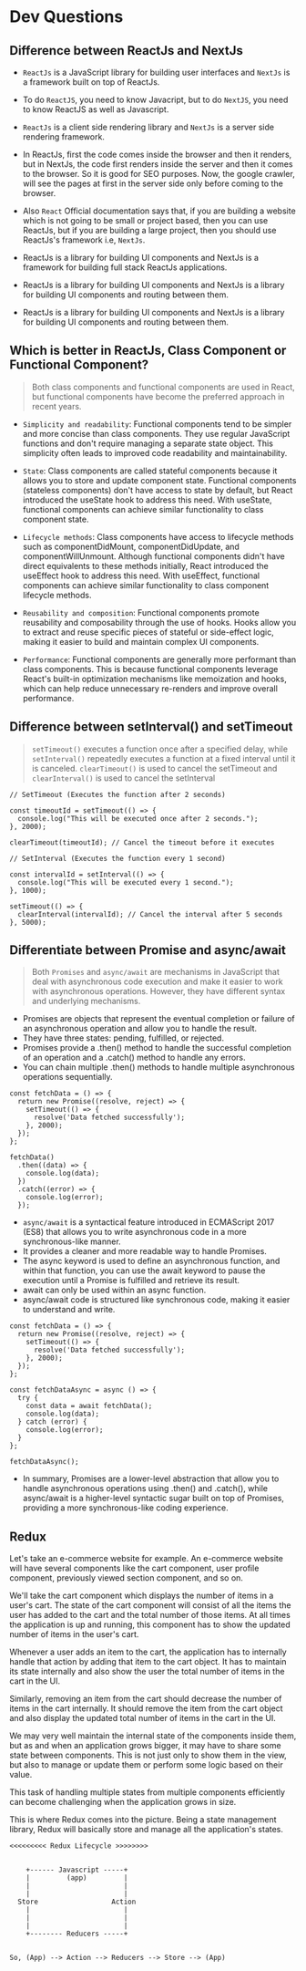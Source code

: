 # Dev Questions

## Difference between ReactJs and NextJs
- `ReactJs` is a JavaScript library for building user interfaces and `NextJs` is a framework built on top of ReactJs.
- To do `ReactJS`, you need to know Javacript, but to do `NextJS`, you need to know ReactJS as well as Javascript.
- `ReactJs` is a client side rendering library and `NextJs` is a server side rendering framework.
- In ReactJs, first the code comes inside the browser and then it renders, but in NextJs, the code first renders inside the server and then it comes to the browser. So it is good for SEO purposes. Now, the google crawler, will see the pages at first in the server side only before coming to the browser.
- Also `React` Official documentation says that, if you are building a website which is not going to be small or project based, then you can use ReactJs, but if you are building a large project, then you should use ReactJs's framework i.e, `NextJs`.

- ReactJs is a library for building UI components and NextJs is a framework for building full stack ReactJs applications.
- ReactJs is a library for building UI components and NextJs is a library for building UI components and routing between them.
- ReactJs is a library for building UI components and NextJs is a library for building UI components and routing between them.


## Which is better in ReactJs, Class Component or Functional Component?
> Both class components and functional components are used in React, but functional components have become the preferred approach in recent years. 

- `Simplicity and readability`: Functional components tend to be simpler and more concise than class components. They use regular JavaScript functions and don't require managing a separate state object. This simplicity often leads to improved code readability and maintainability.

- `State`: Class components are called stateful components because it allows you to store and update component state. Functional components (stateless components) don't have access to state by default, but React introduced the useState hook to address this need. With useState, functional components can achieve similar functionality to class component state.

- `Lifecycle methods`: Class components have access to lifecycle methods such as componentDidMount, componentDidUpdate, and componentWillUnmount. Although functional components didn't have direct equivalents to these methods initially, React introduced the useEffect hook to address this need. With useEffect, functional components can achieve similar functionality to class component lifecycle methods.

- `Reusability and composition`: Functional components promote reusability and composability through the use of hooks. Hooks allow you to extract and reuse specific pieces of stateful or side-effect logic, making it easier to build and maintain complex UI components.

- `Performance`: Functional components are generally more performant than class components. This is because functional components leverage React's built-in optimization mechanisms like memoization and hooks, which can help reduce unnecessary re-renders and improve overall performance.



## Difference between setInterval() and setTimeout
>  `setTimeout()` executes a function once after a specified delay, while `setInterval()` repeatedly executes a function at a fixed interval until it is canceled. `clearTimeout()` is used to cancel the setTimeout and `clearInterval()` is used to cancel the setInterval

```
// SetTimeout (Executes the function after 2 seconds)

const timeoutId = setTimeout(() => {
  console.log("This will be executed once after 2 seconds.");
}, 2000);

clearTimeout(timeoutId); // Cancel the timeout before it executes

```

```
// SetInterval (Executes the function every 1 second)

const intervalId = setInterval(() => {
  console.log("This will be executed every 1 second.");
}, 1000);

setTimeout(() => {
  clearInterval(intervalId); // Cancel the interval after 5 seconds
}, 5000);
```


## Differentiate between Promise and async/await
> Both `Promises` and `async/await` are mechanisms in JavaScript that deal with asynchronous code execution and make it easier to work with asynchronous operations. However, they have different syntax and underlying mechanisms.

- Promises are objects that represent the eventual completion or failure of an asynchronous operation and allow you to handle the result.
- They have three states: pending, fulfilled, or rejected.
- Promises provide a .then() method to handle the successful completion of an operation and a .catch() method to handle any errors.
- You can chain multiple .then() methods to handle multiple asynchronous operations sequentially.

```
const fetchData = () => {
  return new Promise((resolve, reject) => {
    setTimeout(() => {
      resolve('Data fetched successfully');
    }, 2000);
  });
};

fetchData()
  .then((data) => {
    console.log(data);
  })
  .catch((error) => {
    console.log(error);
  });

```

- `async/await` is a syntactical feature introduced in ECMAScript 2017 (ES8) that allows you to write asynchronous code in a more synchronous-like manner.
- It provides a cleaner and more readable way to handle Promises.
- The async keyword is used to define an asynchronous function, and within that function, you can use the await keyword to pause the execution until a Promise is fulfilled and retrieve its result.
- await can only be used within an async function.
- async/await code is structured like synchronous code, making it easier to understand and write.

```
const fetchData = () => {
  return new Promise((resolve, reject) => {
    setTimeout(() => {
      resolve('Data fetched successfully');
    }, 2000);
  });
};

const fetchDataAsync = async () => {
  try {
    const data = await fetchData();
    console.log(data);
  } catch (error) {
    console.log(error);
  }
};

fetchDataAsync();

```

- In summary, Promises are a lower-level abstraction that allow you to handle asynchronous operations using .then() and .catch(), while async/await is a higher-level syntactic sugar built on top of Promises, providing a more synchronous-like coding experience.


## Redux
Let's take an e-commerce website for example. An e-commerce website will have several components like the cart component, user profile component, previously viewed section component, and so on.

We'll take the cart component which displays the number of items in a user's cart. The state of the cart component will consist of all the items the user has added to the cart and the total number of those items. At all times the application is up and running, this component has to show the updated number of items in the user's cart.

Whenever a user adds an item to the cart, the application has to internally handle that action by adding that item to the cart object. It has to maintain its state internally and also show the user the total number of items in the cart in the UI.

Similarly, removing an item from the cart should decrease the number of items in the cart internally. It should remove the item from the cart object and also display the updated total number of items in the cart in the UI.

We may very well maintain the internal state of the components inside them, but as and when an application grows bigger, it may have to share some state between components. This is not just only to show them in the view, but also to manage or update them or perform some logic based on their value.

This task of handling multiple states from multiple components efficiently can become challenging when the application grows in size.

This is where Redux comes into the picture. Being a state management library, Redux will basically store and manage all the application's states.

    <<<<<<<<< Redux Lifecycle >>>>>>>>


        +------ Javascript -----+
        |         (app)         |
        |                       |
        |                       |
      Store                  Action
        |                       |
        |                       |
        |                       |
        +-------- Reducers -----+


    So, (App) --> Action --> Reducers --> Store --> (App)               

